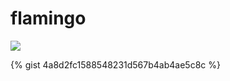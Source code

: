 # flamingo

<a href="https://github.com/anuraghazra/github-readme-stats">
  <img align="center" src="https://github-readme-stats.vercel.app/api/top-langs/?username=flamintune&layout=compact&theme=dracula" />
</a>


<script src="https://gist.github.com/flamintune/4a8d2fc1588548231d567b4ab4ae5c8c.js"></script>

 <!-- waka-box start -->
 <script src="https://gist.github.com/flamintune/4a8d2fc1588548231d567b4ab4ae5c8c.js"></script>
 <!-- waka-box end -->
 
{% gist 4a8d2fc1588548231d567b4ab4ae5c8c %}
